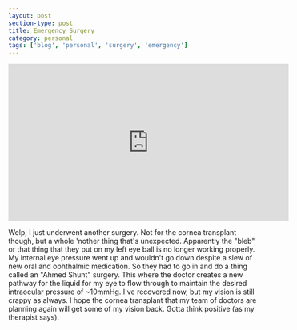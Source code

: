 ```yaml
---
layout: post
section-type: post
title: Emergency Surgery
category: personal
tags: ['blog', 'personal', 'surgery', 'emergency']
---
```


<p align="center">
        <div class="videoWrapper">
<iframe width="560" height="315" src="https://www.youtube.com/embed/Y824g92wr-Q?si=KmKb1v1SlsOFqFBM" title="YouTube video player" frameborder="0" allow="accelerometer; autoplay; clipboard-write; encrypted-media; gyroscope; picture-in-picture" allowfullscreen></iframe>
        </div>
</p>

Welp, I just underwent another surgery. Not for the cornea transplant though, but a whole 'nother thing that's unexpected. Apparently the "bleb" or that thing that they put on my left eye ball is no longer working properly. My internal eye pressure went up and wouldn't go down despite a slew of new oral and ophthalmic medication. So they had to go in and do a thing called an "Ahmed Shunt" surgery. This where the doctor creates a new pathway for the liquid for my eye to flow through to maintain the desired intraocular pressure of ~10mmHg. I've recovered now, but my vision is still crappy as always. I hope the cornea transplant that my team of doctors are planning again will get some of my vision back. Gotta think positive (as my therapist says).
